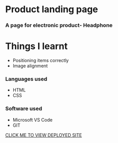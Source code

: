 # Product landing page

### A page for electronic product- Headphone

# Things I learnt

* Positioning items correctly
* Image alignment

### Languages used

* HTML
* CSS

### Software used

* Microsoft VS Code
* GIT





[CLICK ME TO VIEW DEPLOYED SITE](https://voluble-beijinho-d3fee8.netlify.app/)
